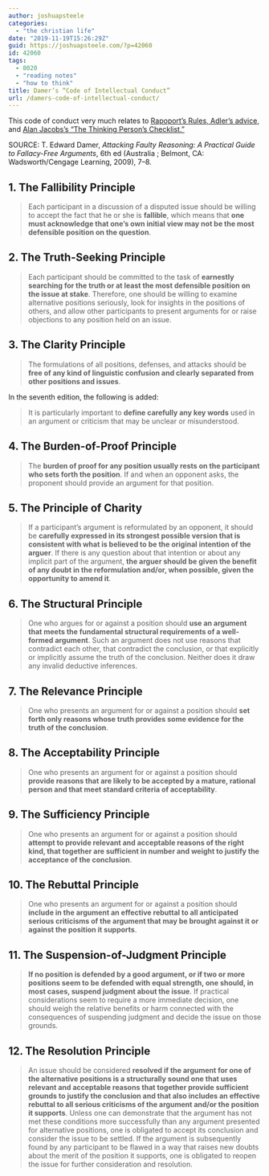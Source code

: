 ```yaml
---
author: joshuapsteele
categories:
  - "the christian life"
date: "2019-11-19T15:26:29Z"
guid: https://joshuapsteele.com/?p=42060
id: 42060
tags:
  - 8020
  - "reading notes"
  - "how to think"
title: Damer’s “Code of Intellectual Conduct”
url: /damers-code-of-intellectual-conduct/
---
```


This code of conduct very much relates to [Rapoport’s Rules, Adler’s advice](https://joshuapsteele.com/help-me-come-up-with-rules-for-conversation/), and [Alan Jacobs’s “The Thinking Person’s Checklist.”](https://joshuapsteele.com/alan-jacobss-the-thinking-persons-checklist/)

SOURCE: T. Edward Damer, *Attacking Faulty Reasoning: A Practical Guide to Fallacy-Free Arguments*, 6th ed (Australia ; Belmont, CA: Wadsworth/Cengage Learning, 2009), 7–8.

## 1. The Fallibility Principle 

> Each participant in a discussion of a disputed issue should be willing to accept the fact that he or she is **fallible**, which means that **one must acknowledge that one’s own initial view may not be the most defensible position on the question**.

## 2. The Truth-Seeking Principle 

> Each participant should be committed to the task of **earnestly searching for the truth or at least the most defensible position on the issue at stake**. Therefore, one should be willing to examine alternative positions seriously, look for insights in the positions of others, and allow other participants to present arguments for or raise objections to any position held on an issue.

## 3. The Clarity Principle 

> The formulations of all positions, defenses, and attacks should be **free of any kind of linguistic confusion and clearly separated from other positions and issues**.

In the seventh edition, the following is added:

> It is particularly important to **define carefully any key words** used in an argument or criticism that may be unclear or misunderstood.

## 4. The Burden-of-Proof Principle 

> The **burden of proof for any position usually rests on the participant who sets forth the position**. If and when an opponent asks, the proponent should provide an argument for that position.

## 5. The Principle of Charity 

> If a participant’s argument is reformulated by an opponent, it should be **carefully expressed in its strongest possible version that is consistent with what is believed to be the original intention of the arguer**. If there is any question about that intention or about any implicit part of the argument, **the arguer should be given the benefit of any doubt in the reformulation and/or, when possible, given the opportunity to amend it**.

## 6. The Structural Principle 

> One who argues for or against a position should **use an argument that meets the fundamental structural requirements of a well-formed argument**. Such an argument does not use reasons that contradict each other, that contradict the conclusion, or that explicitly or implicitly assume the truth of the conclusion. Neither does it draw any invalid deductive inferences.

## 7. The Relevance Principle 

> One who presents an argument for or against a position should **set forth only reasons whose truth provides some evidence for the truth of the conclusion**.

## 8. The Acceptability Principle 

> One who presents an argument for or against a position should **provide reasons that are likely to be accepted by a mature, rational person and that meet standard criteria of acceptability**.

## 9. The Sufficiency Principle 

> One who presents an argument for or against a position should **attempt to provide relevant and acceptable reasons of the right kind, that together are sufficient in number and weight to justify the acceptance of the conclusion**.

## 10. The Rebuttal Principle 

> One who presents an argument for or against a position should **include in the argument an effective rebuttal to all anticipated serious criticisms of the argument that may be brought against it or against the position it supports**.

## 11. The Suspension-of-Judgment Principle 

> **If no position is defended by a good argument, or if two or more positions seem to be defended with equal strength, one should, in most cases, suspend judgment about the issue**. If practical considerations seem to require a more immediate decision, one should weigh the relative benefits or harm connected with the consequences of suspending judgment and decide the issue on those grounds.

## 12. The Resolution Principle 

> An issue should be considered **resolved if the argument for one of the alternative positions is a structurally sound one that uses relevant and acceptable reasons that together provide sufficient grounds to justify the conclusion and that also includes an effective rebuttal to all serious criticisms of the argument and/or the position it supports**. Unless one can demonstrate that the argument has not met these conditions more successfully than any argument presented for alternative positions, one is obligated to accept its conclusion and consider the issue to be settled. If the argument is subsequently found by any participant to be flawed in a way that raises new doubts about the merit of the position it supports, one is obligated to reopen the issue for further consideration and resolution.